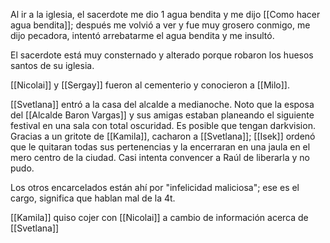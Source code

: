 Al ir a la iglesia, el sacerdote me dio 1 agua bendita y me dijo [[Como hacer agua bendita]]; después me volvió a ver y fue muy grosero conmigo, me dijo pecadora, intentó arrebatarme el agua bendita y me insultó.

El sacerdote está muy consternado y alterado porque robaron los huesos santos de su iglesia.

[[Nicolai]] y [[Sergay]] fueron al cementerio y conocieron a [[Milo]].

[[Svetlana]] entró a la casa del alcalde a medianoche.
Noto que la esposa del [[Alcalde Baron Vargas]] y sus amigas estaban planeando el siguiente festival en una sala con total oscuridad. Es posible que tengan darkvision.
Gracias a un gritote de [[Kamila]], cacharon a [[Svetlana]]; [[Isek]] ordenó que le quitaran todas sus pertenencias y la encerraran en una jaula en el mero centro de la ciudad.
Casi intenta convencer a Raúl de liberarla y no pudo.

Los otros encarcelados están ahí por "infelicidad maliciosa"; ese es el cargo, significa que hablan mal de la 4t.

[[Kamila]] quiso cojer con [[Nicolai]] a cambio de información acerca de [[Svetlana]]


